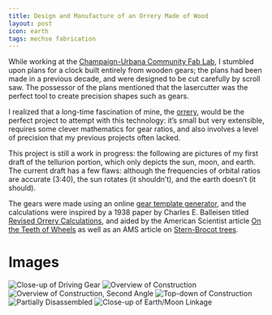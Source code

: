 ```yaml
---
title: Design and Manufacture of an Orrery Made of Wood
layout: post
icon: earth
tags: mechse fabrication
---
```


While working at the [Champaign-Urbana Community Fab Lab](cucfablab.org), I
stumbled upon plans for a clock built entirely from wooden gears; the plans had
been made in a previous decade, and were designed to be cut carefully by scroll
saw. The possessor of the plans mentioned that the lasercutter was the perfect
tool to create precision shapes such as gears.

I realized that a long-time fascination of mine, the
[orrery](http://en.wikipedia.org/wiki/Orrery), would be the perfect project to
attempt with this technology: it’s small but very extensible, requires some
clever mathematics for gear ratios, and also involves a level of precision that
my previous projects often lacked.

This project is still a work in progress: the following are pictures of my first
draft of the tellurion portion, which only depicts the sun, moon, and earth. The
current draft has a few flaws: although the frequencies of orbital ratios are
accurate (3:40), the sun rotates (it shouldn’t), and the earth doesn’t (it
should).

The gears were made using an online [gear template
generator](http://woodgears.ca/gear_cutting/template.html), and the calculations
were inspired by a 1938 paper by Charles E. Balleisen titled [Revised Orrery
Calculations](http://articles.adsabs.harvard.edu/cgi-bin/nph-iarticle_query?1938PA.....46..567B&defaultprint=YES&filetype=.pdf),
and aided by the American Scientist article [On the Teeth of
Wheels](http://www.americanscientist.org/issues/pub/on-the-teeth-of-wheels/7) as
well as an AMS article on [Stern-Brocot
trees](http://www.ams.org/samplings/feature-column/fcarc-stern-brocot).

# Images

![Close-up of Driving Gear](http://40.media.tumblr.com/c4083a61ce7387fc75567d52020cbf0f/tumblr_mxarzwUXbu1t5d2z2o7_1280.jpg "Close-up of Driving Gear")
![Overview of Construction](http://40.media.tumblr.com/5deab2f3fa6d62f7f1ef96cc4dd2f606/tumblr_mxarzwUXbu1t5d2z2o1_1280.jpg "Overview of Construction")
![Overview of Construction, Second Angle](http://40.media.tumblr.com/aca7969c8acaed6810c211d9fe237f54/tumblr_mxarzwUXbu1t5d2z2o2_1280.jpg "Overview of Construction, Second Angle")
![Top-down of Construction](http://40.media.tumblr.com/42cf4a653ebd9850addba6015b9e8fda/tumblr_mxarzwUXbu1t5d2z2o3_1280.jpg "Top-down of Construction")
![Partially Disassembled](http://40.media.tumblr.com/7311d9cd96991bddda7742aae120a060/tumblr_mxarzwUXbu1t5d2z2o5_1280.jpg "Partially Disassembled")
![Close-up of Earth/Moon Linkage](http://40.media.tumblr.com/e66a38dcc6bcd2a58a91831bfe7b8999/tumblr_mxarzwUXbu1t5d2z2o6_1280.jpg "Close-up of Earth/Moon Linkage")
